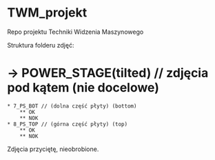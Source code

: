 # TWM_projekt
Repo projektu Techniki Widzenia Maszynowego

Struktura folderu zdjęć:
# -> POWER_STAGE(tilted) // zdjęcia pod kątem (nie docelowe) <br> 
	* 7_PS_BOT // (dolna część płyty) (bottom) 
		** OK 
		** NOK 
	* 8_PS_TOP // (górna część płyty) (top) 
		** OK 
		** NOK 

Zdjęcia przyciętę, nieobrobione.
